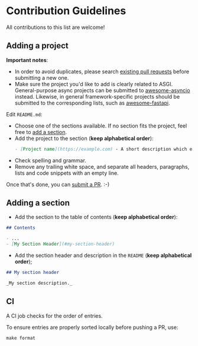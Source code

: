 # Contribution Guidelines

All contributions to this list are welcome!

## Adding a project

**Important notes**:

- In order to avoid duplicates, please search [existing pull requests](https://github.com/florimondmanca/awesome-asgi/pulls) before submitting a new one.
- Make sure the project you'd like to add is clearly related to ASGI. General-purpose async projects can be submitted to [awesome-asyncio](https://github.com/timofurrer/awesome-asyncio) instead. Likewise, in general framework-specific projects should be submitted to the corresponding lists, such as [awesome-fastapi](https://github.com/mjhea0/awesome-fastapi).

Edit `README.md`:

- Choose one of the sections available. If no section fits the project, feel free to [add a section](#adding-a-section).
- Add the project to the section (**keep alphabetical order**):
    ```markdown
    - [Project name](https://example.com) - A short description which ends with a period.
    ```
- Check spelling and grammar.
- Remove any trailing white space, and separate all headers, paragraphs, lists and code snippets with an empty line.

Once that's done, you can [submit a PR](https://github.com/florimondmanca/awesome-asgi/compare). :-)

## Adding a section

- Add the section to the table of contents (**keep alphabetical order**):

```markdown
## Contents

- ...
- [My Section Header](#my-section-header)
```

- Add the section header and description in the `README` (**keep alphabetical order**);

```markdown
## My section header

_My section description._
```

## CI

A CI job checks for the order of entries.

To ensure entries are properly sorted locally before pushing a PR, use:

```
make format
```
